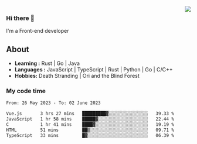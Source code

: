 <img align='right' src="https://github-readme-stats.vercel.app/api?username=strugglebak&show_icons=true">

### Hi there 👋

I'm a Front-end developer

## About

-  **Learning :** Rust | Go | Java
-  **Languages :** JavaScript | TypeScript | Rust | Python | Go | C/C++
-  **Hobbies:** Death Stranding | Ori and the Blind Forest

### My code time

<!--START_SECTION:waka-->

```txt
From: 26 May 2023 - To: 02 June 2023

Vue.js       3 hrs 27 mins   █████████▓░░░░░░░░░░░░░░░   39.33 %
JavaScript   1 hr 58 mins    █████▓░░░░░░░░░░░░░░░░░░░   22.44 %
C            1 hr 41 mins    ████▓░░░░░░░░░░░░░░░░░░░░   19.19 %
HTML         51 mins         ██▒░░░░░░░░░░░░░░░░░░░░░░   09.71 %
TypeScript   33 mins         █▓░░░░░░░░░░░░░░░░░░░░░░░   06.39 %
```

<!--END_SECTION:waka-->
